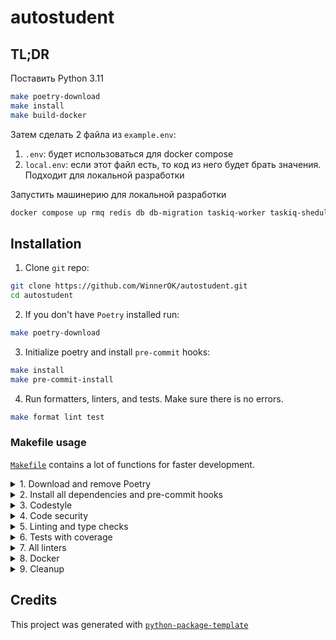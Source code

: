 # autostudent

## TL;DR

Поставить Python 3.11

```bash
make poetry-download
make install
make build-docker
```

Затем сделать 2 файла из `example.env`:
1. `.env`: будет использоваться для docker compose
2. `local.env`: если этот файл есть, то код из него будет брать значения. Подходит для локальной разработки


Запустить машинерию для локальной разработки
```bash
docker compose up rmq redis db db-migration taskiq-worker taskiq-sheduler
```

## Installation

1. Clone `git` repo:

```bash
git clone https://github.com/WinnerOK/autostudent.git
cd autostudent
```

2. If you don't have `Poetry` installed run:

```bash
make poetry-download
```

3. Initialize poetry and install `pre-commit` hooks:

```bash
make install
make pre-commit-install
```

4. Run formatters, linters, and tests. Make sure there is no errors.

```bash
make format lint test
```

### Makefile usage

[`Makefile`](https://github.com/WinnerOK/autostudent/blob/master/Makefile) contains a lot of functions for faster development.

<details>
<summary>1. Download and remove Poetry</summary>
<p>

To download and install Poetry run:

```bash
make poetry-download
```

To uninstall

```bash
make poetry-remove
```

</p>
</details>

<details>
<summary>2. Install all dependencies and pre-commit hooks</summary>
<p>

Install requirements:

```bash
make install
```

Pre-commit hooks could be installed after `git init` via

```bash
make pre-commit-install
```

</p>
</details>

<details>
<summary>3. Codestyle</summary>
<p>

Automatic formatting uses `pyupgrade`, `isort` and `black`.

```bash
make codestyle

# or use synonym
make format
```

Codestyle checks only, without rewriting files:

```bash
make check-codestyle
```

> Note: `check-codestyle` uses `isort`, `black` and `darglint` library

Update all dev libraries to the latest version using one comand

```bash
make update-dev-deps
```

</p>
</details>

<details>
<summary>4. Code security</summary>
<p>

```bash
make check-security
```

This command identifies security issues with `Safety` and `Bandit`.

```bash
make check-security
```

To validate `pyproject.toml` use
```bash
make check-poetry
```

</p>
</details>

<details>
<summary>5. Linting and type checks</summary>
<p>

Run static linting with `pylint` and `mypy`:

```bash
make static-lint
```

</p>
</details>

<details>
<summary>6. Tests with coverage</summary>
<p>

Run `pytest`

```bash
make test
```

</p>
</details>

<details>
<summary>7. All linters</summary>
<p>

Of course there is a command to ~~rule~~ run all linters in one:

```bash
make lint
```

the same as:

```bash
make test && make check-codestyle && make static-lint && make check-safety
```

</p>
</details>

<details>
<summary>8. Docker</summary>
<p>

```bash
make docker-build
```

which is equivalent to:

```bash
make docker-build VERSION=latest
```

Remove docker image with

```bash
make docker-remove
```

More information [about docker](https://github.com/WinnerOK/autostudent/tree/master/docker).

</p>
</details>

<details>
<summary>9. Cleanup</summary>
<p>
Delete pycache files

```bash
make pycache-remove
```

Remove package build

```bash
make build-remove
```

Delete .DS_STORE files

```bash
make dsstore-remove
```

Remove .mypycache

```bash
make mypycache-remove
```

Or to remove all above run:

```bash
make cleanup
```

</p>
</details>

## Credits

This project was generated with [`python-package-template`](https://github.com/a1d4r/python-package-template)

